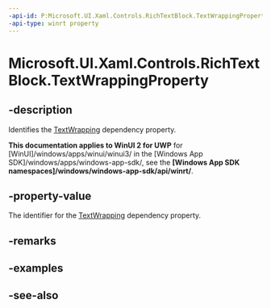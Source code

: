 ```yaml
---
-api-id: P:Microsoft.UI.Xaml.Controls.RichTextBlock.TextWrappingProperty
-api-type: winrt property
---
```


<!-- Property syntax
public Windows.UI.Xaml.DependencyProperty TextWrappingProperty { get; }
-->

# Microsoft.UI.Xaml.Controls.RichTextBlock.TextWrappingProperty

## -description
Identifies the [TextWrapping](richtextblock_textwrapping.md) dependency property.

**This documentation applies to WinUI 2 for UWP** for [WinUI]/windows/apps/winui/winui3/ in the [Windows App SDK]/windows/apps/windows-app-sdk/, see the **[Windows App SDK namespaces]/windows/windows-app-sdk/api/winrt/**.

## -property-value
The identifier for the [TextWrapping](richtextblock_textwrapping.md) dependency property.

## -remarks

## -examples

## -see-also
